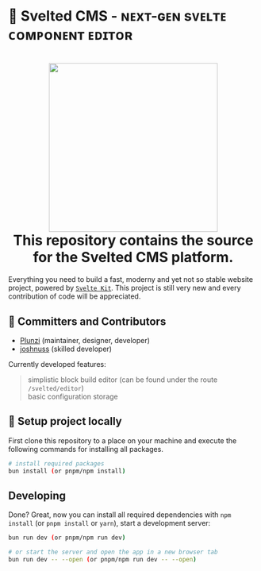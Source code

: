 # 🧪 Svelted CMS - ɴᴇxᴛ-ɢᴇɴ sᴠᴇʟᴛᴇ ᴄᴏᴍᴘᴏɴᴇɴᴛ ᴇᴅɪᴛᴏʀ

<h1 align="center">
  <img src="https://stats.plunzish.com/plunzi-logo.png" width="340" />
  <br />
  This repository contains the source for the Svelted CMS platform.
</h1>

Everything you need to build a fast, moderny and yet not so stable website project, powered by [`Svelte Kit`](https://github.com/sveltejs/kit/tree/main/packages/create-svelte).
This project is still very new and every contribution of code will be appreciated.

## 🙋 Committers and Contributors
- [Plunzi](https://twitter.com/JustPlunzi) (maintainer, designer, developer)
- [joshnuss](https://twitter.com/joshnuss) (skilled developer)

Currently developed features:
> simplistic block build editor (can be found under the route ``/svelted/editor``) <br>
> basic configuration storage

## 🚩 Setup project locally

First clone this repository to a place on your machine and execute the following commands for installing all packages.

```bash
# install required packages
bun install (or pnpm/npm install)
```

## Developing

Done? Great, now you can install all required dependencies with `npm install` (or `pnpm install` or `yarn`), start a development server:

```bash
bun run dev (or pnpm/npm run dev)

# or start the server and open the app in a new browser tab
bun run dev -- --open (or pnpm/npm run dev -- --open)
```
